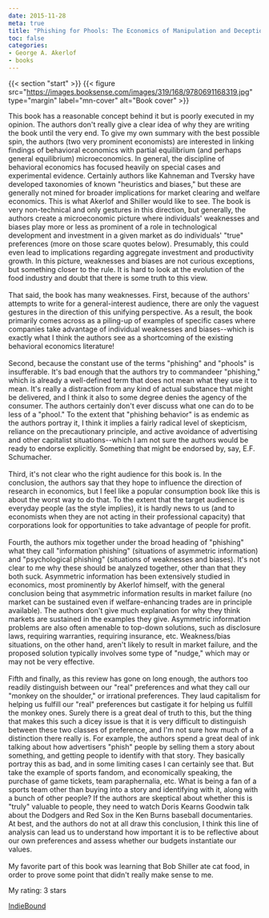 ```yaml
---
date: 2015-11-28
meta: true
title: "Phishing for Phools: The Economics of Manipulation and Deception"
toc: false
categories:
- George A. Akerlof
- books
---
```


{{< section "start" >}}
{{< figure src="https://images.booksense.com/images/319/168/9780691168319.jpg" type="margin" label="mn-cover" alt="Book cover" >}}

This book has a reasonable concept behind it but is poorly executed in my opinion. The authors don't really give a clear idea of why they are writing the book until the very end. To give my own summary with the best possible spin, the authors (two very prominent economists) are interested in linking findings of behavioral economics with partial equilibrium (and perhaps general equilibrium) microeconomics. In general, the discipline of behavioral economics has focused heavily on special cases and experimental evidence. Certainly authors like Kahneman and Tversky have developed taxonomies of known "heuristics and biases," but these are generally not mined for broader implications for market clearing and welfare economics. This is what Akerlof and Shiller would like to see. The book is very non-technical and only gestures in this direction, but generally, the authors create a microeconomic picture where individuals' weaknesses and biases play more or less as prominent of a role in technological development and investment in a given market as do individuals' "true" preferences (more on those scare quotes below). Presumably, this could even lead to implications regarding aggregate investment and productivity growth. In this picture, weaknesses and biases are not curious exceptions, but something closer to the rule. It is hard to look at the evolution of the food industry and doubt that there is some truth to this view.<br /><br />That said, the book has many weaknesses. First, because of the authors' attempts to write for a general-interest audience, there are only the vaguest gestures in the direction of this unifying perspective. As a result, the book primarily comes across as a piling-up of examples of specific cases where companies take advantage of individual weaknesses and biases--which is exactly what I think the authors see as a shortcoming of the existing behavioral economics literature! <br /><br />Second, because the constant use of the terms "phishing" and "phools" is insufferable. It's bad enough that the authors try to commandeer "phishing," which is already a well-defined term that does not mean what they use it to mean. It's really a distraction from any kind of actual substance that might be delivered, and I think it also to some degree denies the agency of the consumer. The authors certainly don't ever discuss what one can do to be less of a "phool." To the extent that "phishing behavior" is as endemic as the authors portray it, I think it implies a fairly radical level of skepticism, reliance on the precautionary principle, and active avoidance of advertising and other capitalist situations--which I am not sure the authors would be ready to endorse explicitly. Something that might be endorsed by, say, E.F. Schumacher.<br /><br />Third, it's not clear who the right audience for this book is. In the conclusion, the authors say that they hope to influence the direction of research in economics, but I feel like a popular consumption book like this is about the worst way to do that. To the extent that the target audience is everyday people (as the style implies), it is hardly news to us (and to economists when they are not acting in their professional capacity) that corporations look for opportunities to take advantage of people for profit. <br /><br />Fourth, the authors mix together under the broad heading of "phishing" what they call "information phishing" (situations of asymmetric information) and "psychological phishing" (situations of weaknesses and biases). It's not clear to me why these should be analyzed together, other than that they both suck. Asymmetric information has been extensively studied in economics, most prominently by Akerlof himself, with the general conclusion being that asymmetric information results in market failure (no market can be sustained even if welfare-enhancing trades are in principle available). The authors don't give much explanation for why they think markets are sustained in the examples they give. Asymmetric information problems are also often amenable to top-down solutions, such as disclosure laws, requiring warranties, requiring insurance, etc. Weakness/bias situations, on the other hand, aren't likely to result in market failure, and the proposed solution typically involves some type of "nudge," which may or may not be very effective. <br /><br />Fifth and finally, as this review has gone on long enough, the authors too readily distinguish between our "real" preferences and what they call our "monkey on the shoulder," or irrational preferences. They laud capitalism for helping us fulfill our "real" preferences but castigate it for helping us fulfill the monkey ones. Surely there is a great deal of truth to this, but the thing that makes this such a dicey issue is that it is very difficult to distinguish between these two classes of preference, and I'm not sure how much of a distinction there really is. For example, the authors spend a great deal of ink talking about how advertisers "phish" people by selling them a story about something, and getting people to identify with that story. They basically portray this as bad, and in some limiting cases I can certainly see that. But take the example of sports fandom, and economically speaking, the purchase of game tickets, team paraphernalia, etc. What is being a fan of a sports team other than buying into a story and identifying with it, along with a bunch of other people? If the authors are skeptical about whether this is "truly" valuable to people, they need to watch Doris Kearns Goodwin talk about the Dodgers and Red Sox in the Ken Burns baseball documentaries. At best, and the authors do not at all draw this conclusion, I think this line of analysis can lead us to understand how important it is to be reflective about our own preferences and assess whether our budgets instantiate our values.<br /><br />My favorite part of this book was learning that Bob Shiller ate cat food, in order to prove some point that didn't really make sense to me.

My rating: 3 stars  

[IndieBound](https://www.indiebound.org/book/9780691168319)
